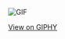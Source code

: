 ![GIF](https://media.giphy.com/media/3oKIPdhKYALgU80P0Q/giphy.gif)

[View on GIPHY](https://giphy.com/gifs/animation-art-loop-3oKIPdhKYALgU80P0Q)
